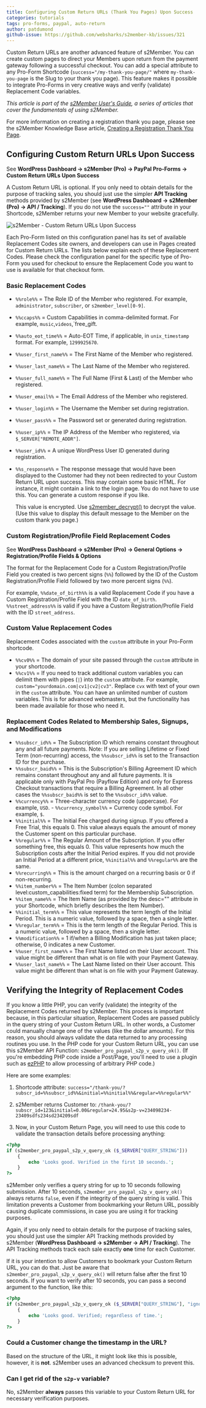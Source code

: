 ```yaml
---
title: Configuring Custom Return URLs (Thank You Pages) Upon Success
categories: tutorials
tags: pro-forms, paypal, auto-return
author: patdumond
github-issue: https://github.com/websharks/s2member-kb/issues/321
---
```


Custom Return URLs are another advanced feature of s2Member. You can create custom pages to direct your Members upon return from the payment gateway following a successful checkout. You can add a special attribute to any Pro-Form Shortcode (`success="/my-thank-you-page/"` where `my-thank-you-page` is the Slug to your thank you page). This feature makes it possible to integrate Pro-Forms in very creative ways and verify (validate) Replacement Code variables.

*This article is part of the [s2Member User's Guide](http://s2member.com/kb/kb-tag/s2member-users-guide), a series of articles that cover the fundamentals of using s2Member.*

For more information on creating a registration thank you page, please see the s2Member Knowledge Base article, [Creating a Registration Thank You Page](https://s2member.com/kb-article/creating-a-registration-thank-you-page/).

## Configuring Custom Return URLs Upon Success

See **WordPress Dashboard → s2Member (Pro) → PayPal Pro-Forms → Custom Return URLs Upon Success**

A Custom Return URL is optional. If you only need to obtain details for the purpose of tracking sales, you should just use the simpler **API Tracking** methods provided by s2Member (see **WordPress Dashboard → s2Member (Pro) → API / Tracking**). If you do not use the `success=""` attribute in your Shortcode, s2Member returns your new Member to your website gracefully.

![s2Member - Custom Return URLs Upon Success](https://cloud.githubusercontent.com/assets/53005/18335869/a151fff0-7550-11e6-99e4-c453e594dfff.png)

Each Pro-Form listed on this configuration panel has its set of available Replacement Codes site owners, and developers can use in Pages created for Custom Return URLs. The lists below explain each of these Replacement Codes. Please check the configuration panel for the specific type of Pro-Form you used for checkout to ensure the Replacement Code you want to use is available for that checkout form.

### Basic Replacement Codes

- `%%role%%` = The Role ID of the Member who registered. For example, `administrator`, `subscriber`, or `s2member_level[0-9]`.                                
- `%%ccaps%%` = Custom Capabilities in comma-delimited format. For example,  `music`,`videos`,`free_gift. 
- `%%auto_eot_time%%` = Auto-EOT Time, if applicable, in `unix_timestamp` format. For example, `1299925670`. 
- `%%user_first_name%%` = The First Name of the Member who registered. 
- `%%user_last_name%%` = The Last Name of the Member who registered. 
- `%%user_full_name%%` = The Full Name (First & Last) of the Member who registered. 
- `%%user_email%%` = The Email Address of the Member who registered. 
- `%%user_login%%` = The Username the Member set during registration. 
- `%%user_pass%%` = The Password set or generated during registration. 
- `%%user_ip%%` = The IP Address of the Member who registered, via `$_SERVER["REMOTE_ADDR"]`. 
- `%%user_id%%` = A unique WordPress User ID generated during registration. 
- `%%s_response%%` = The response message that would have been displayed to the Customer had they not been redirected to your Custom Return URL upon success. This may contain some basic HTML. For instance, it might contain a link to the login page. You do not have to use this. You can generate a custom response if you like.

     This value is encrypted. Use [s2member_decrypt()](http://www.s2member.com/codex/stable/s2member/api_functions/package-functions/%23src_doc_s2member_decrypt()) to decrypt the value. (Use this value to display this default message to the Member on the custom thank you page.)

### Custom Registration/Profile Field Replacement Codes 

See **WordPress Dashboard → s2Member (Pro) → General Options → Registration/Profile Fields & Options**

The format for the Replacement Code for a Custom Registration/Profile Field you created is two percent signs (`%%`) followed by the ID of the Custom Registration/Profile Field followed by two more percent signs (`%%`).

For example, `%%date_of_birth%%` is a valid Replacement Code if you have a Custom Registration/Profile Field with the ID `date_of_birth`. `%%street_address%%` is valid if you have a Custom Registration/Profile Field with the ID `street_address`. 

### Custom Value Replacement Codes

Replacement Codes associated with the `custom` attribute in your Pro-Form shortcode.

- `%%cv0%%` = The domain of your site passed through the `custom` attribute in your shortcode. 
- `%%cv1%%` = If you need to track additional custom variables you can delimit them with pipes (`|`) into the `custom` attribute. For example,  `custom="yourdomain.com|cv1|cv2|cv3"`. Replace `cvx` with text of your own in the `custom` attribute. You can have an unlimited number of custom variables. This is for advanced webmasters, but the functionality has been made available for those who need it.

### Replacement Codes Related to Membership Sales, Signups, and Modifications

- `%%subscr_id%%` = The Subscription ID which remains constant throughout any and all future payments. Note: If you are selling Lifetime or Fixed Term (non-recurring) access, the `%%subscr_id%%` is set to the Transaction ID for the purchase. 
- `%%subscr_baid%%` = This is the Subscription's Billing Agreement ID which remains constant throughout any and all future payments. It is applicable only with PayPal Pro (Payflow Edition) and only for Express Checkout transactions that require a Billing Agreement. In all other cases the `%%subscr_baid%%` is set to the `%%subscr_id%%` value. 
- `%%currency%%` = Three-character currency code (uppercase). For example, `USD`. - `%%currency_symbol%%` = Currency code symbol. For example, `$`. 
- `%%initial%%` = The Initial Fee charged during signup. If you offered a Free Trial, this equals 0. This value always equals the amount of money the Customer spent on this particular purchase. 
- `%%regular%%` = The Regular Amount of the Subscription. If you offer something free, this equals 0. This value represents how much the Subscription costs after the Initial Period expires. If you did not provide an Initial Period at a different price, `%%initial%%` and `%%regular%%` are the same. 
- `%%recurring%%` = This is the amount charged on a recurring basis or 0 if non-recurring. 
- `%%item_number%%` = The Item Number (colon separated level:custom_capabilities:fixed term) for the Membership Subscription. 
- `%%item_name%%` = The Item Name (as provided by the desc="" attribute in your Shortcode, which briefly describes the Item Number). 
- `%%initial_term%%` = This value represents the term length of the Initial Period. This is a numeric value, followed by a space, then a single letter. 
- `%%regular_term%%` = This is the term length of the Regular Period. This is a numeric value, followed by a space, then a single letter. 
- `%%modification%%` = 1 if/when a Billing Modification has just taken place; otherwise, 0 indicates a new Customer. 
- `%%user_first_name%%` = The First Name listed on their User account. This value might be different than what is on file with your Payment Gateway. 
- `%%user_last_name%%` = The Last Name listed on their User account. This value might be different than what is on file with your Payment Gateway.

## Verifying the Integrity of Replacement Codes

If you know a little PHP, you can verify (validate) the integrity of the Replacement Codes returned by s2Member. This process is important because, in this particular situation, Replacement Codes are passed publicly in the query string of your Custom Return URL. In other words, a Customer could manually change one of the values (like the dollar amounts). For this reason, you should always validate the data returned to any processing routines you use. In the PHP code for your Custom Return URL, you can use this s2Member API Function: `s2member_pro_paypal_s2p_v_query_ok()`. (If you're embedding PHP code inside a Post/Page, you'll need to use a plugin such as [ezPHP](http://wordpress.org/plugins/ezphp/) to allow processing of arbitrary PHP code.)

Here are some examples:

1. Shortcode attribute: `success="/thank-you/?subscr_id=%%subscr_id%%&initial=%%initial%%&regular=%%regular%%"`

2. s2Member returns Customer to: `/thank-you/?subscr_id=123&initial=0.00&regular=24.95&s2p-v=234098234-23409sdfs234sd234209sdf`

3. Now, in your Custom Return Page, you will need to use this code to validate the transaction details before processing anything:

```php
<?php  
if (s2member_pro_paypal_s2p_v_query_ok ($_SERVER["QUERY_STRING"]))  
    {  
        echo 'Looks good. Verified in the first 10 seconds.';  
    }  
?>
```

s2Member only verifies a query string for up to 10 seconds following submission. After 10 seconds, `s2member_pro_paypal_s2p_v_query_ok()` always returns `false`, even if the integrity of the query string is valid. This limitation prevents a Customer from bookmarking your Return URL, possibly causing duplicate commissions, in case you are using it for tracking purposes.

Again, if you only need to obtain details for the purpose of tracking sales, you should just use the simpler API Tracking methods provided by s2Member (**WordPress Dashboard → s2Member → API / Tracking**). The API Tracking methods track each sale exactly **one**  time for each Customer.

If it is your intention to allow Customers to bookmark your Custom Return URL, you can do that. Just be aware that `s2member_pro_paypal_s2p_v_query_ok()` will return false after the first 10 seconds. If you want to verify after 10 seconds, you can pass a second argument to the function, like this:

```php
<?php  
if (s2member_pro_paypal_s2p_v_query_ok ($_SERVER["QUERY_STRING"], "ignore-time"))  
    {  
        echo 'Looks good. Verified; regardless of time.';  
    }  
?>
```

### Could a Customer change the timestamp in the URL?

Based on the structure of the URL, it might look like this is possible, however, it is **not**. s2Member uses an advanced checksum to prevent this.

### Can I get rid of the `s2p-v` variable?

No, s2Member **always** passes this variable to your Custom Return URL for necessary verification purposes.
